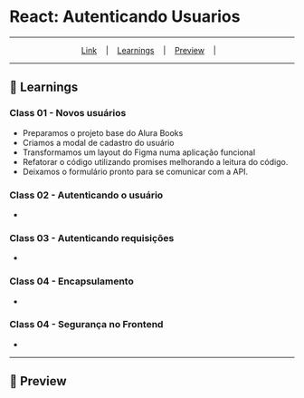# React: Autenticando Usuarios
---

<p align="center">
  <a href="https://">Link</a> &nbsp;&nbsp;&nbsp;|&nbsp;&nbsp;&nbsp;
  <a href="#-Learnings">Learnings</a> &nbsp;&nbsp;&nbsp;|&nbsp;&nbsp;&nbsp;
  <a href="#-Preview">Preview</a> &nbsp;&nbsp;&nbsp;|&nbsp;&nbsp;&nbsp;
</p>

---

## 🚀 Learnings
### Class 01 - Novos usuários
<ul>
  <li>Preparamos o projeto base do Alura Books</li>
  <li>Criamos a modal de cadastro do usuário</li>
  <li>Transformamos um layout do Figma numa aplicação funcional</li>
  <li>Refatorar o código utilizando promises melhorando a leitura do código.</li>
  <li>Deixamos o formulário pronto para se comunicar com a API.</li>
</ul>

### Class 02 - Autenticando o usuário
<ul>
  <li></li>
</ul>

### Class 03 - Autenticando requisições
<ul>
  <li></li>
</ul>

### Class 04 - Encapsulamento
<ul>
  <li></li>
</ul>

### Class 04 - Segurança no Frontend
<ul>
  <li></li>
</ul>

---

## 🎉 Preview